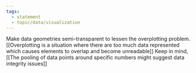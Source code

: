 ```yaml
---
tags:
  - statement
  - topic/data/visualization
---
```


Make data geometries semi-transparent to lessen the overplotting problem. [[Overplotting is a situation where there are too much data represented which causes elements to overlap and become unreadable]] Keep in mind, [[The pooling of data points around specific numbers might suggest data integrity issues]]